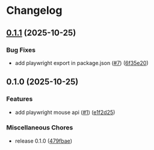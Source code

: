 # Changelog

## [0.1.1](https://github.com/ocavue/vitest-browser-commands/compare/v0.1.0...v0.1.1) (2025-10-25)


### Bug Fixes

* add playwright export in package.json ([#7](https://github.com/ocavue/vitest-browser-commands/issues/7)) ([6f35e20](https://github.com/ocavue/vitest-browser-commands/commit/6f35e2089cf8556b9c4c54863e072334a9b22fba))

## 0.1.0 (2025-10-25)


### Features

* add playwright mouse api ([#1](https://github.com/ocavue/vitest-browser-commands/issues/1)) ([e1f2d25](https://github.com/ocavue/vitest-browser-commands/commit/e1f2d25da34ceba954f23beaa26e24d1a22a21f9))


### Miscellaneous Chores

* release 0.1.0 ([479fbae](https://github.com/ocavue/vitest-browser-commands/commit/479fbae8c65f12cab877975727c420e00db51695))
